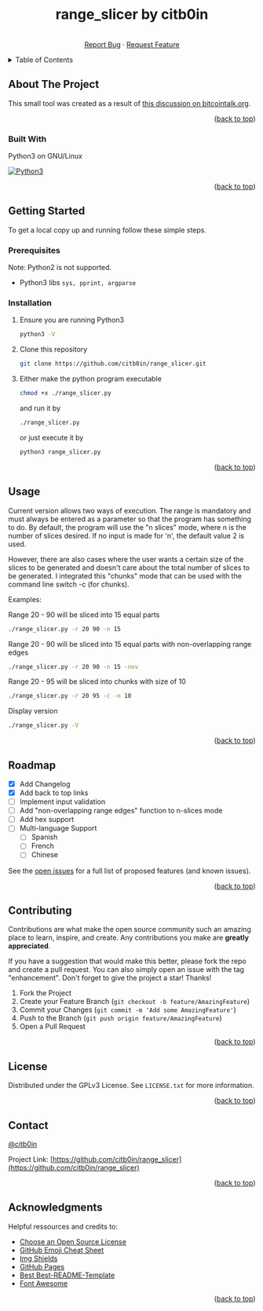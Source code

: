 <a name="readme-top"></a>
  <h1 align="center">range_slicer by citb0in</h1>
<div align="center">
  <p align="center">
    <br />
    <a href="https://github.com/citb0in/range_slicer/issues">Report Bug</a>
    ·
    <a href="https://github.com/citb0in/range_slicer/issues">Request Feature</a>
  </p>
</div>

<!-- TABLE OF CONTENTS -->
<details>
  <summary>Table of Contents</summary>
  <ol>
    <li>
      <a href="#about-the-project">About The Project</a>
      <ul>
        <li><a href="#built-with">Built With</a></li>
      </ul>
    </li>
    <li>
      <a href="#getting-started">Getting Started</a>
      <ul>
        <li><a href="#prerequisites">Prerequisites</a></li>
        <li><a href="#installation">Installation</a></li>
      </ul>
    </li>
    <li><a href="#usage">Usage</a></li>
    <li><a href="#roadmap">Roadmap</a></li>
    <li><a href="#contributing">Contributing</a></li>
    <li><a href="#license">License</a></li>
    <li><a href="#contact">Contact</a></li>
    <li><a href="#acknowledgments">Acknowledgments</a></li>
  </ol>
</details>



<!-- ABOUT THE PROJECT -->
## About The Project

This small tool was created as a result of [this discussion on bitcointalk.org](https://bitcointalk.org/index.php?topic=5421165.0).


<p align="right">(<a href="#readme-top">back to top</a>)</p>


### Built With

Python3 on GNU/Linux

[![Python3][Python3.com]][Python3-url]


<p align="right">(<a href="#readme-top">back to top</a>)</p>


## Getting Started

To get a local copy up and running follow these simple steps.

### Prerequisites

Note: Python2 is not supported.

* Python3 libs
```sys, pprint, argparse```

### Installation

1. Ensure you are running Python3
   ```sh
   python3 -V
   ```

2. Clone this repository
   ```sh
   git clone https://github.com/citb0in/range_slicer.git
   ```
   
3. Either make the python program executable
   ```sh
   chmod +x ./range_slicer.py
   ```
   and run it by
   ```sh
   ./range_slicer.py
   ```
   
   or just execute it by
   ```sh
   python3 range_slicer.py
   ```
<p align="right">(<a href="#readme-top">back to top</a>)</p>


## Usage

Current version allows two ways of execution. The range is mandatory and must always be entered as a parameter so that the program has something to do. By default, the program will use the "n slices" mode, where n is the number of slices desired. If no input is made for 'n', the default value 2 is used.

However, there are also cases where the user wants a certain size of the slices to be generated and doesn't care about the total number of slices to be generated. I integrated this "chunks" mode that can be used with the command line switch -c (for chunks).

Examples:

Range 20 - 90 will be sliced into 15 equal parts
  ```sh
  ./range_slicer.py -r 20 90 -n 15
  ```
  
Range 20 - 90 will be sliced into 15 equal parts with non-overlapping range edges
  ```sh
  ./range_slicer.py -r 20 90 -n 15 -nov
  ```

Range 20 - 95 will be sliced into chunks with size of 10 
  ```sh
  ./range_slicer.py -r 20 95 -c -n 10
  ```

Display version
  ```sh
  ./range_slicer.py -V
  ```
<p align="right">(<a href="#readme-top">back to top</a>)</p>

<!-- ROADMAP -->
## Roadmap

- [x] Add Changelog
- [x] Add back to top links
- [ ] Implement input validation
- [ ] Add "non-overlapping range edges" function to n-slices mode
- [ ] Add hex support
- [ ] Multi-language Support
    - [ ] Spanish
    - [ ] French
    - [ ] Chinese

See the [open issues](https://github.com/citb0in/range_slicer/issues) for a full list of proposed features (and known issues).

<p align="right">(<a href="#readme-top">back to top</a>)</p>



<!-- CONTRIBUTING -->
## Contributing

Contributions are what make the open source community such an amazing place to learn, inspire, and create. Any contributions you make are **greatly appreciated**.

If you have a suggestion that would make this better, please fork the repo and create a pull request. You can also simply open an issue with the tag "enhancement".
Don't forget to give the project a star! Thanks!

1. Fork the Project
2. Create your Feature Branch (`git checkout -b feature/AmazingFeature`)
3. Commit your Changes (`git commit -m 'Add some AmazingFeature'`)
4. Push to the Branch (`git push origin feature/AmazingFeature`)
5. Open a Pull Request

<p align="right">(<a href="#readme-top">back to top</a>)</p>



<!-- LICENSE -->
## License

Distributed under the GPLv3 License. See `LICENSE.txt` for more information.

<p align="right">(<a href="#readme-top">back to top</a>)</p>



<!-- CONTACT -->
## Contact

[@citb0in](https://bitcointalk.org)

Project Link: [https://github.com/citb0in/range_slicer](https://github.com/citb0in/range_slicer)


<p align="right">(<a href="#readme-top">back to top</a>)</p>


## Acknowledgments

Helpful ressources and credits to:

* [Choose an Open Source License](https://choosealicense.com)
* [GitHub Emoji Cheat Sheet](https://www.webpagefx.com/tools/emoji-cheat-sheet)
* [Img Shields](https://shields.io)
* [GitHub Pages](https://pages.github.com)
* [Best Best-README-Template](https://github.com/othneildrew/Best-README-Template)
* [Font Awesome](https://fontawesome.com)


<p align="right">(<a href="#readme-top">back to top</a>)</p>

<!-- MARKDOWN LINKS & IMAGES -->
<!-- https://www.markdownguide.org/basic-syntax/#reference-style-links -->
[contributors-shield]: https://img.shields.io/github/contributors/citb0in/range_slicer.svg?style=for-the-badge
[contributors-url]: https://github.com/citb0in/range_slicer/graphs/contributors
[forks-shield]: https://img.shields.io/github/forks/citb0in/range_slicer.svg?style=for-the-badge
[forks-url]: https://github.com/citb0in/range_slicer/network/members
[stars-shield]: https://img.shields.io/github/stars/citb0in/range_slicer.svg?style=for-the-badge
[stars-url]: https://github.com/citb0in/range_slicer/stargazers
[issues-shield]: https://img.shields.io/github/issues/citb0in/range_slicer.svg?style=for-the-badge
[issues-url]: https://github.com/citb0in/range_slicer/issues
[license-shield]: https://img.shields.io/github/license/citb0in/range_slicer.svg?style=for-the-badge
[license-url]: https://github.com/citb0in/range_slicer/blob/master/LICENSE.txt
[Python3.com]: https://www.python.org/static/img/python-logo@2x.png
[Python3-url]: https://www.python.org/download/releases/3.0
